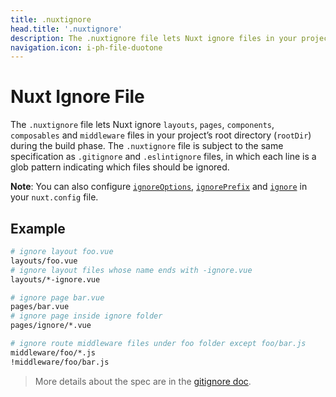 ```yaml
---
title: .nuxtignore
head.title: '.nuxtignore'
description: The .nuxtignore file lets Nuxt ignore files in your project’s root directory during the build phase.
navigation.icon: i-ph-file-duotone
---
```


# Nuxt Ignore File

The `.nuxtignore` file lets Nuxt ignore `layouts`, `pages`, `components`, `composables` and `middleware` files in your project’s root directory (`rootDir`) during the build phase. The `.nuxtignore` file is subject to the same specification as `.gitignore` and `.eslintignore` files, in which each line is a glob pattern indicating which files should be ignored.

**Note**: You can also configure [`ignoreOptions`](/docs/api/nuxt-config#ignoreoptions), [`ignorePrefix`](/docs/api/nuxt-config#ignoreprefix) and [`ignore`](/docs/api/nuxt-config#ignore) in your `nuxt.config` file.

## Example

```bash [.nuxtignore]
# ignore layout foo.vue
layouts/foo.vue
# ignore layout files whose name ends with -ignore.vue
layouts/*-ignore.vue

# ignore page bar.vue
pages/bar.vue
# ignore page inside ignore folder
pages/ignore/*.vue

# ignore route middleware files under foo folder except foo/bar.js
middleware/foo/*.js
!middleware/foo/bar.js
```

> More details about the spec are in the [gitignore doc](https://git-scm.com/docs/gitignore).
